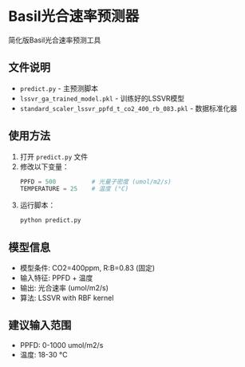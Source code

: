# Basil光合速率预测器

简化版Basil光合速率预测工具

## 文件说明

- `predict.py` - 主预测脚本
- `lssvr_ga_trained_model.pkl` - 训练好的LSSVR模型
- `standard_scaler_lssvr_ppfd_t_co2_400_rb_083.pkl` - 数据标准化器

## 使用方法

1. 打开 `predict.py` 文件
2. 修改以下变量：
   ```python
   PPFD = 500          # 光量子密度 (umol/m2/s)
   TEMPERATURE = 25    # 温度 (°C)
   ```
3. 运行脚本：
   ```bash
   python predict.py
   ```

## 模型信息

- 模型条件: CO2=400ppm, R:B=0.83 (固定)
- 输入特征: PPFD + 温度
- 输出: 光合速率 (umol/m2/s)
- 算法: LSSVR with RBF kernel

## 建议输入范围

- PPFD: 0-1000 umol/m2/s
- 温度: 18-30 °C 